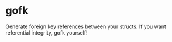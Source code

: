 # gofk
Generate foreign key references between your structs. If you want referential integrity, gofk yourself!
